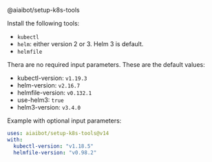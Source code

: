 @aiaibot/setup-k8s-tools

Install the following tools:
* `kubectl`
* `helm`: either version 2 or 3. Helm 3 is default.
* `helmfile`


Thera are no required input parameters. These are the default values:
- kubectl-version: `v1.19.3`
- helm-version: `v2.16.7`
- helmfile-version: `v0.132.1`
- use-helm3: `true`
- helm3-version: `v3.4.0`

Example with optional input parameters:

```yaml
uses: aiaibot/setup-k8s-tools@v14
with:
  kubectl-version: "v1.18.5"
  helmfile-version: "v0.98.2"
```
